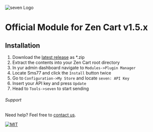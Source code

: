 ![](https://www.seven.io/wp-content/uploads/Logo.svg "seven Logo")

# Official Module for Zen Cart v1.5.x

## Installation
1. Download the [latest release](https://github.com/seven-io/zencart/releases/latest) as *.zip
2. Extract the contents into your Zen Cart root directory
3. In yur admin dashboard navigate to `Modules->Plugin Manager`
4. Locate Sms77 and click the `Install` button twice
5. Go to `Configuration->My Store` and locate `seven: API Key`
6. Insert your API key and press `Update`
7. Head to `Tools->seven` to start sending

###### Support

Need help? Feel free to [contact us](https://www.seven.io/en/company/contact/).

[![MIT](https://img.shields.io/badge/License-MIT-teal.svg)](LICENSE)
